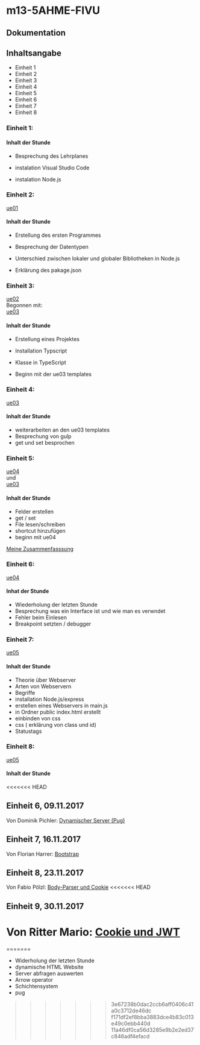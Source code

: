 # m13-5AHME-FIVU  
  
## Dokumentation  
  
## Inhaltsangabe

- Einheit 1  
- Einheit 2  
- Einheit 3
- Einheit 4
- Einheit 5
- Einheit 6
- Einheit 7  
- Einheit 8

### Einheit 1:
#### Inhalt der Stunde 
- Besprechung des Lehrplanes

- instalation Visual Studio Code
- instalation Node.js

### Einheit 2:

[ue01](https://github.com/HTLMechatronics/m13-5ahme-fivu/tree/frelum13/projects/ue01)  

#### Inhalt der Stunde 
- Erstellung des ersten Programmes
- Besprechung der Datentypen

- Unterschied zwischen lokaler und globaler Bibliotheken in Node.js
- Erklärung des pakage.json


### Einheit 3:

[ue02](https://github.com/HTLMechatronics/m13-5ahme-fivu/tree/frelum13/projects/ue02)  
Begonnen mit:  
[ue03](https://github.com/HTLMechatronics/m13-5ahme-fivu/tree/frelum13/projects/ue03)

#### Inhalt der Stunde  

- Erstellung eines Projektes
- Installation Typscript
- Klasse in TypeScript

- Beginn mit der ue03 templates

### Einheit 4:

[ue03](https://github.com/HTLMechatronics/m13-5ahme-fivu/tree/frelum13/projects/ue03)

#### Inhalt der Stunde  

- weiterarbeiten an den ue03 templates 
- Besprechung von gulp
- get und set besprochen

### Einheit 5: 

[ue04](https://github.com/HTLMechatronics/m13-5ahme-fivu/tree/frelum13/projects/ue04)  
und  
[ue03](https://github.com/HTLMechatronics/m13-5ahme-fivu/tree/frelum13/projects/ue03)

#### Inhalt der Stunde

- Felder erstellen 
- get / set
- File lesen/schreiben
- shortcut hinzufügen
- beginn mit ue04

[Meine Zusammenfasssung](https://github.com/HTLMechatronics/m13-5ahme-fivu/blob/frelum13/Stundenzusammenfassung5102017.md)

### Einheit 6:
[ue04](https://github.com/HTLMechatronics/m13-5ahme-fivu/tree/frelum13/projects/ue04)  

#### Inhat der Stunde

- Wiederholung der letzten Stunde
- Besprechung was ein Interface ist und wie man es verwndet
- Fehler beim Einlesen
- Breakpoint setzten / debugger 

### Einheit 7:
[ue05](https://github.com/HTLMechatronics/m13-5ahme-fivu/tree/frelum13/projects/ue05)

#### Inhalt der Stunde

- Theorie über Webserver
- Arten von Webservern
- Begriffe
- installation Node.js/express
- erstellen eines Webservers in main.js
- in Ordner public index.html erstellt
- einbinden von css
- css ( erklärung von class und id)
- Statustags

### Einheit 8:  
[ue05](https://github.com/HTLMechatronics/m13-5ahme-fivu/tree/frelum13/projects/ue05)

#### Inhalt der Stunde

<<<<<<< HEAD
## Einheit 6, 09.11.2017
Von Dominik Pichler: [Dynamischer Server (Pug)](https://github.com/HTLMechatronics/m13-5ahme-fivu/blob/picdom12/Zusammenfassung_09112017.md)

## Einheit 7, 16.11.2017
Von Florian Harrer: [Bootstrap](https://github.com/HTLMechatronics/m13-5ahme-fivu/blob/harflm13/docs/protokoll_16_11_2017.md)

## Einheit 8, 23.11.2017
Von Fabio Pölzl: [Body-Parser und Cookie](https://github.com/HTLMechatronics/m13-5ahme-fivu/blob/poefam13/docs/8.Einheit-2017-11-23.md)
<<<<<<< HEAD

## Einheit 9, 30.11.2017
Von Ritter Mario: [Cookie und JWT](https://github.com/HTLMechatronics/m13-5ahme-fivu/blob/ritmam13/docs/17.11.30.md)
=======
=======
- Widerholung der letzten Stunde
- dynamische HTML Website
- Server abfragen auswerten
- Arrow operator 
- Schichtensystem
- pug
>>>>>>> 3e67238b0dac2ccb6aff0406c41a0c3712de46dc
>>>>>>> f171df2ef8bba3883dce4b83c013e49c0ebb440d
>>>>>>> 11a46df0ca56d3285e9b2e2ed37c846adf4efacd
